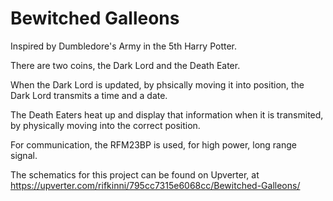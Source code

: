 Bewitched Galleons
==================

Inspired by Dumbledore's Army in the 5th Harry Potter.

There are two coins, the Dark Lord and the Death Eater.

When the Dark Lord is updated, by phsically moving it into position, the Dark Lord transmits a time and a date.

The Death Eaters heat up and display that information when it is transmited, by physically moving into the correct position.

For communication, the RFM23BP is used, for high power, long range signal.

The schematics for this project can be found on Upverter, at https://upverter.com/rifkinni/795cc7315e6068cc/Bewitched-Galleons/
